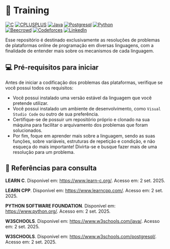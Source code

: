 # 💪 Training

<a href="https://www.learn-c.org/"><img src="https://img.shields.io/badge/C-000000?style=for-the-badge&logo=c&logoColor=#333f9e" alt="C"></a>
<a href="https://www.learncpp.com/"><img src="https://img.shields.io/badge/CPP-000000?style=for-the-badge&logo=cplusplus&logoColor=2596be" alt="CPLUSPLUS"></a>
<a href="https://www.w3schools.com/java/"><img src="https://img.shields.io/badge/JAVA-000000?style=for-the-badge&logo=openjdk&logoColor=orange" alt="Java"></a>
<a href="https://www.learncpp.com/"><img src="https://img.shields.io/badge/POSTGRESQL-000000?style=for-the-badge&logo=postgresql&logoColor=326393" alt="Postgresql"></a>
<a href="https://learnpython.org/"><img src="https://img.shields.io/badge/PYTHON-000000?style=for-the-badge&logo=python&logoColor=facc56" alt="Python"></a>
<br>
<a href="https://judge.beecrowd.com/pt/profile/1041459/"><img src="https://img.shields.io/badge/BEECROWD-000000?style=for-the-badge" alt="Beecrowd"></a>
<a href="https://codeforces.com/profile/rafael_sepulveda/"><img src="https://img.shields.io/badge/CODEFORCES-000000?style=for-the-badge&logo=codeforces&logoColor=1484c4" alt="Codeforces"></a>
<a href="https://www.hackerrank.com/profile/rafaelsepulveda1/"><img src="https://img.shields.io/badge/HACKERRANK-000000?style=for-the-badge&logo=hackerrank&logoColor=04eb64" alt="LinkedIn"></a>

Esse repositório é destinado exclusivamente as resoluções de problemas de plataformas online de programação em diversas linguagens, com a finalidade de entender mais sobre os mecanismos de cada linguagem.

## 💻 Pré-requisitos para iniciar
Antes de iniciar a codificação dos problemas das plataformas, verifique se você possui todos os requisitos:

- Você possui instalado uma versão estável da linguagem que você pretende utilizar.
- Você possui instalado um ambiente de desenvolvimento, como `Visual Studio Code` ou outro de sua preferência.
- Certifique-se de possuir um repositório próprio e clonado na sua máquina para facilitar o arquivamento dos problemas que foram solucionados.
- Por fim, foque em aprender mais sobre a linguagem, sendo as suas funções, sobre variáveis, estruturas de repetição e condição, e não esqueça do mais importante! Divirta-se e busque fazer mais de uma resolução para um problema.

## 📝 Referências para consulta
**LEARN C**. Disponível em: https://www.learn-c.org/. Acesso em: 2 set. 2025.

**LEARN CPP**. Disponível em: https://www.learncpp.com/. Acesso em: 2 set. 2025.

**PYTHON SOFTWARE FOUNDATION**. Disponível em: https://www.python.org/. Acesso em: 2 set. 2025.

**W3SCHOOLS**. Disponível em: https://www.w3schools.com/java/. Acesso em: 2 set. 2025.

**W3SCHOOLS**. Disponível em: https://www.w3schools.com/postgresql/. Acesso em: 2 set. 2025.